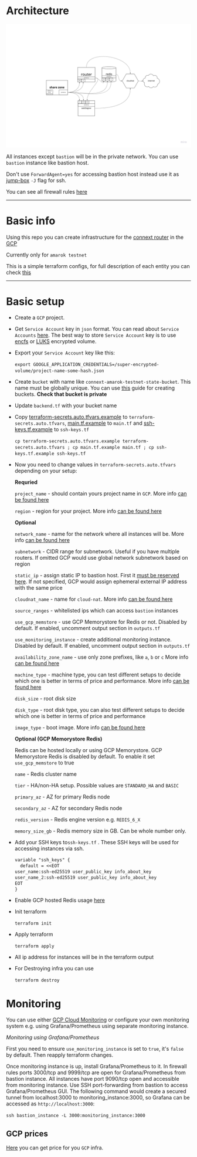 # Architecture

![plot](docs/pics/arch.jpg)

All instances except `bastion` will be in the private network. You can use `bastion` instance like bastion host.

Don't use `ForwardAgent=yes` for accessing bastion host instead use it as [jump-box](http://www.linux-magazine.com/Online/Features/Jump-Box-Security) `-J` flag for ssh.

You can see all firewall rules [here](modules/amarok/firewall.tf)

---

# Basic info

Using this repo you can create infrastructure for the [connext router](https://connextscan.io) in the [GCP](https://cloud.google.com/gcp)

Currently only for `amarok testnet`

This is a simple terraform configs, for full description of each entity you can check [this](./modules/amarok/README.md)

---

# Basic setup

- Create a `GCP` project.

- Get `Service Account` key in `json` format. You can read about `Service Accounts` [here](https://cloud.google.com/iam/docs/creating-managing-service-account-keys). The best way to store `Service Account` key is to use [encfs](https://github.com/vgough/encfs) or [LUKS](https://www.redhat.com/sysadmin/disk-encryption-luks) encrypted volume.

- Export your `Service Account` key like this:

  `export GOOGLE_APPLICATION_CREDENTIALS=/super-encrypted-volume/project-name-some-hash.json`

- Create `bucket` with name like `connext-amarok-testnet-state-bucket`. This name must be globally unique. You can use [this](https://cloud.google.com/storage/docs/creating-buckets) guide for creating buckets. **Check that bucket is private**

- Update `backend.tf` with your bucket name

- Copy [terraform-secrets.auto.tfvars.example](./terraform-secrets.auto.tfvars.example) to `terraform-secrets.auto.tfvars`, [main.tf.example](./main.tf.example) to `main.tf` and [ssh-keys.tf.example](./ssh-keys.tf.example) to `ssh-keys.tf`

  `cp terraform-secrets.auto.tfvars.example terraform-secrets.auto.tfvars ; cp main.tf.example main.tf ; cp ssh-keys.tf.example ssh-keys.tf`

- Now you need to change values in `terraform-secrets.auto.tfvars` depending on your setup:

  **Requried**

  `project_name`  - should contain yours project name in `GCP`. More info [can be found here](https://cloud.google.com/resource-manager/docs/creating-managing-projects)

  `region`        - region for your project. More info [can be found here](https://cloud.google.com/compute/docs/regions-zones)

  **Optional**

  `network_name`  - name for the network where all instances will be. More info [can be found here](https://cloud.google.com/vpc/docs/vpc)

  `subnetwork`    - CIDR range for subnetwork. Useful if you have multiple routers. If omitted GCP would use global network subnetwork based on region

  `static_ip`     - assign static IP to bastion host. First it [must be reserved here](https://console.cloud.google.com/networking/addresses/list). If not specified, GCP would assign ephemeral external IP address with the same price

  `cloudnat_name` - name for `cloud-nat`. More info [can be found here](https://cloud.google.com/nat/docs/overview)

  `source_ranges` - whitelisted ips which can access `bastion` instances

  `use_gcp_memstore` - use GCP Memorystore for Redis or not. Disabled by default. If enabled, uncomment output section in `outputs.tf`

  `use_monitoring_instance` - create additional monitoring instance. Disabled by default. If enabled, uncomment output section in `outputs.tf`

  `availability_zone_name` - use only zone prefixes, like `a`, `b` or `c` More info [can be found here](https://cloud.google.com/compute/docs/regions-zones)

  `machine_type`           - machine type, you can test different setups to decide which one is better in terms of price and performance. More info [can be found here](https://cloud.google.com/compute/docs/machine-types)

  `disk_size`              - root disk size

  `disk_type`              - root disk type, you can also test different setups to decide which one is better in terms of price and performance

  `image_type`             - boot image. More info [can be found here](https://cloud.google.com/compute/docs/images)

  **Optional (GCP Memorystore Redis)**

  Redis can be hosted locally or using GCP Memorystore. GCP Memorystore Redis is disabled by default. To enable it set `use_gcp_memstore` to true

  `name`                   - Redis cluster name

  `tier`                   - HA/non-HA setup. Possible values are `STANDARD_HA` and `BASIC`

  `primary_az`             - AZ for primary Redis node

  `secondary_az`           - AZ for secondary Redis node

  `redis_version`          - Redis engine version e.g. `REDIS_6_X`

  `memory_size_gb`         - Redis memory size in GB. Can be whole number only.

- Add your SSH keys to`ssh-keys.tf` . These SSH keys will be used for accessing instances via ssh.

  ```
  variable "ssh_keys" {
    default = <<EOT
  user_name:ssh-ed25519 user_public_key info_about_key
  user_name_2:ssh-ed25519 user_public_key info_about_key
  EOT
  }
  ```

- Enable GCP hosted Redis usage [here](https://console.developers.google.com/apis/api/redis.googleapis.com/overview)

- Init terraform

  `terraform init`

- Apply terraform

  `terraform apply`

- All ip address for instances will be in the terraform output

- For Destroying infra you can use

  `terraform destroy`

# Monitoring

  You can use either [GCP Cloud Monitoring](https://cloud.google.com/monitoring/monitor-compute-engine-virtual-machine) or configure your own monitoring system e.g. using Grafana/Prometheus using separate monitoring instance.

  *Monitoring using Grafana/Prometheus*

  First you need to ensure `use_monitoring_instance` is set to `true`, it's `false` by default. Then reapply terraform changes.

  Once monitoring instance is up, install Grafana/Prometheus to it. In firewall rules ports 3000/tcp and 9999/tcp are open for Grafana/Prometheus from bastion instance. All instances have port 9090/tcp open and accessible from monitoring instance. Use SSH port-forwarding from bastion to access Grafana/Prometheus GUI. The following command would create a secured tunnel from localhost:3000 to monitoring_instance:3000, so Grafana can be accessed as `http://localhost:3000`:

  `ssh bastion_instance -L 3000:monitoring_instance:3000`


## GCP prices

[Here](https://cloudpricingcalculator.appspot.com) you can get price for you `GCP` infra.
